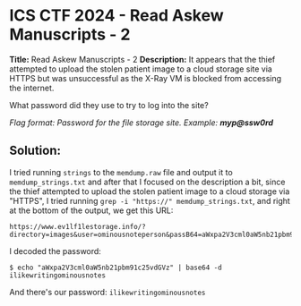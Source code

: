 # ICS CTF 2024 - Read Askew Manuscripts - 2

**Title:** Read Askew Manuscripts - 2
**Description:** It appears that the thief attempted to upload the stolen patient image to a cloud storage site via HTTPS but was unsuccessful as the X-Ray VM is blocked from accessing the internet.  
  
What password did they use to try to log into the site?  
  
_Flag format: Password for the file storage site. Example: **myp@ssw0rd**_
## Solution:

I tried running `strings` to the `memdump.raw` file and output it to `memdump_strings.txt` and after that I focused on the description a bit, since the thief attempted to upload the stolen patient image to a cloud storage via "HTTPS", I tried running `grep -i "https://" memdump_strings.txt`, and right at the bottom of the output, we get this URL:
```
https://www.ev1lf1lestorage.info/?directory=images&user=ominousnoteperson&passB64=aWxpa2V3cml0aW5nb21pbm91c25vdGVz&login=true
```

I decoded the password:
```
$ echo "aWxpa2V3cml0aW5nb21pbm91c25vdGVz" | base64 -d
ilikewritingominousnotes
```

And there's our password: `ilikewritingominousnotes`
